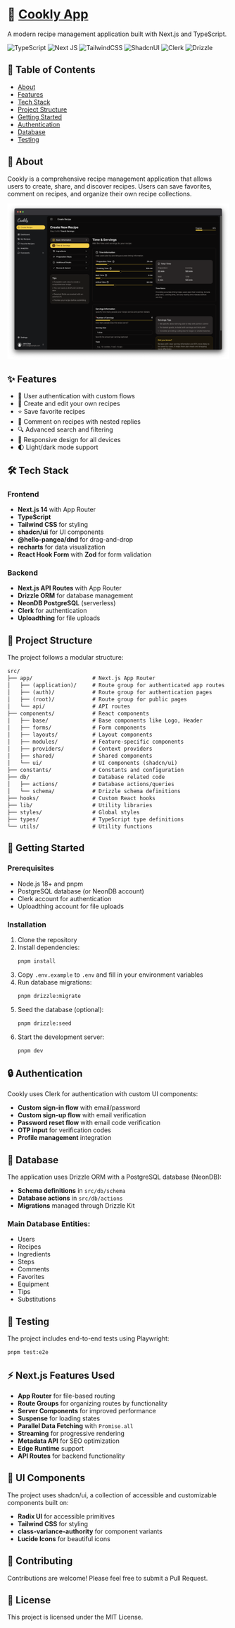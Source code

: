 # 🍳 [Cookly App](https://cookly-app.vercel.app/)

A modern recipe management application built with Next.js and TypeScript.

![TypeScript](https://img.shields.io/badge/typescript-%23007ACC.svg?style=for-the-badge&logo=typescript&logoColor=white)
![Next JS](https://img.shields.io/badge/Next-black?style=for-the-badge&logo=next.js&logoColor=white)
![TailwindCSS](https://img.shields.io/badge/tailwindcss-%2338B2AC.svg?style=for-the-badge&logo=tailwind-css&logoColor=white)
![ShadcnUI](https://img.shields.io/badge/shadcn%2Fui-000000?style=for-the-badge&logo=shadcnui&logoColor=white)
![Clerk](https://img.shields.io/badge/Clerk-6C47FF?style=for-the-badge&logo=clerk&logoColor=white)
![Drizzle](https://img.shields.io/badge/Drizzle-000000?style=for-the-badge&logo=drizzle&logoColor=white)

## 📝 Table of Contents

- [About](#about)
- [Features](#features)
- [Tech Stack](#tech-stack)
- [Project Structure](#project-structure)
- [Getting Started](#getting-started)
- [Authentication](#authentication)
- [Database](#database)
- [Testing](#testing)

## 🧐 About

Cookly is a comprehensive recipe management application that allows users to create, share, and discover recipes. Users can save favorites, comment on recipes, and organize their own recipe collections.

![Cookly recipe builder](public/images/recipe-builder.webp)

## ✨ Features

- 🔐 User authentication with custom flows
- 📝 Create and edit your own recipes
- ⭐ Save favorite recipes
- 💬 Comment on recipes with nested replies
- 🔍 Advanced search and filtering
- 📱 Responsive design for all devices
- 🌓 Light/dark mode support

## 🛠️ Tech Stack

### Frontend

- **Next.js 14** with App Router
- **TypeScript**
- **Tailwind CSS** for styling
- **shadcn/ui** for UI components
- **@hello-pangea/dnd** for drag-and-drop
- **recharts** for data visualization
- **React Hook Form** with **Zod** for form validation

### Backend

- **Next.js API Routes** with App Router
- **Drizzle ORM** for database management
- **NeonDB PostgreSQL** (serverless)
- **Clerk** for authentication
- **Uploadthing** for file uploads

## 📁 Project Structure

The project follows a modular structure:

```
src/
├── app/                   # Next.js App Router
│   ├── (application)/     # Route group for authenticated app routes
│   ├── (auth)/            # Route group for authentication pages
│   ├── (root)/            # Route group for public pages
│   └── api/               # API routes
├── components/            # React components
│   ├── base/              # Base components like Logo, Header
│   ├── forms/             # Form components
│   ├── layouts/           # Layout components
│   ├── modules/           # Feature-specific components
│   ├── providers/         # Context providers
│   ├── shared/            # Shared components
│   └── ui/                # UI components (shadcn/ui)
├── constants/             # Constants and configuration
├── db/                    # Database related code
│   ├── actions/           # Database actions/queries
│   └── schema/            # Drizzle schema definitions
├── hooks/                 # Custom React hooks
├── lib/                   # Utility libraries
├── styles/                # Global styles
├── types/                 # TypeScript type definitions
└── utils/                 # Utility functions
```

## 🚀 Getting Started

### Prerequisites

- Node.js 18+ and pnpm
- PostgreSQL database (or NeonDB account)
- Clerk account for authentication
- Uploadthing account for file uploads

### Installation

1. Clone the repository
2. Install dependencies:
   ```bash
   pnpm install
   ```
3. Copy `.env.example` to `.env` and fill in your environment variables
4. Run database migrations:
   ```bash
   pnpm drizzle:migrate
   ```
5. Seed the database (optional):
   ```bash
   pnpm drizzle:seed
   ```
6. Start the development server:
   ```bash
   pnpm dev
   ```

## 🔒 Authentication

Cookly uses Clerk for authentication with custom UI components:

- **Custom sign-in flow** with email/password
- **Custom sign-up flow** with email verification
- **Password reset flow** with email code verification
- **OTP input** for verification codes
- **Profile management** integration

## 💾 Database

The application uses Drizzle ORM with a PostgreSQL database (NeonDB):

- **Schema definitions** in `src/db/schema`
- **Database actions** in `src/db/actions`
- **Migrations** managed through Drizzle Kit

### Main Database Entities:

- Users
- Recipes
- Ingredients
- Steps
- Comments
- Favorites
- Equipment
- Tips
- Substitutions

## 🧪 Testing

The project includes end-to-end tests using Playwright:

```bash
pnpm test:e2e
```

## ⚡ Next.js Features Used

- **App Router** for file-based routing
- **Route Groups** for organizing routes by functionality
- **Server Components** for improved performance
- **Suspense** for loading states
- **Parallel Data Fetching** with `Promise.all`
- **Streaming** for progressive rendering
- **Metadata API** for SEO optimization
- **Edge Runtime** support
- **API Routes** for backend functionality

## 🎨 UI Components

The project uses shadcn/ui, a collection of accessible and customizable components built on:

- **Radix UI** for accessible primitives
- **Tailwind CSS** for styling
- **class-variance-authority** for component variants
- **Lucide Icons** for beautiful icons

## 🌟 Contributing

Contributions are welcome! Please feel free to submit a Pull Request.

## 📄 License

This project is licensed under the MIT License.
